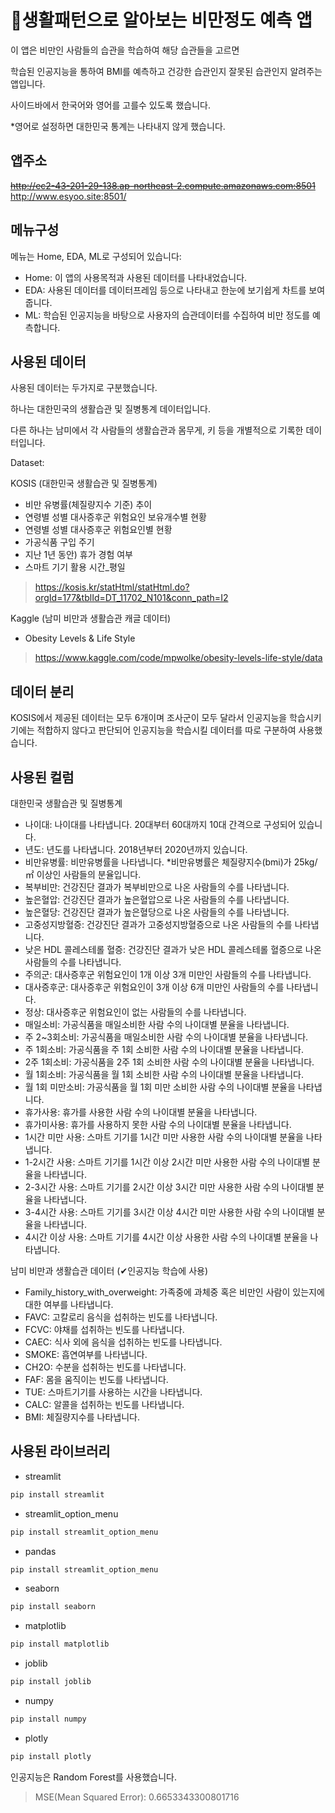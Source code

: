 💉생활패턴으로 알아보는 비만정도 예측 앱
========

이 앱은 비만인 사람들의 습관을 학습하여 해당 습관들을 고르면

학습된 인공지능을 통하여 BMI를 예측하고 건강한 습관인지 잘못된 습관인지 알려주는 앱입니다.

사이드바에서 한국어와 영어를 고를수 있도록 했습니다.

*영어로 설정하면 대한민국 통계는 나타내지 않게 했습니다.

앱주소
----
~~http://ec2-43-201-29-138.ap-northeast-2.compute.amazonaws.com:8501~~   
http://www.esyoo.site:8501/

메뉴구성
----
메뉴는 Home, EDA, ML로 구성되어 있습니다:

- Home: 이 앱의 사용목적과 사용된 데이터를 나타내었습니다.
- EDA: 사용된 데이터를 데이터프레임 등으로 나타내고 한눈에 보기쉽게 차트를 보여줍니다.
- ML: 학습된 인공지능을 바탕으로 사용자의 습관데이터를 수집하여 비만 정도를 예측합니다.

사용된 데이터
----
사용된 데이터는 두가지로 구분했습니다.

하나는 대한민국의 생활습관 및 질병통계 데이터입니다.

다른 하나는 남미에서 각 사람들의 생활습관과 몸무게, 키 등을 개별적으로 기록한 데이터입니다. 

Dataset:

KOSIS (대한민국 생활습관 및 질병통계)
- 비만 유병률(체질량지수 기준) 추이
- 연령별 성별 대사증후군 위험요인 보유개수별 현황
- 연령별 성별 대사증후군 위험요인별 현황
- 가공식품 구입 주기
- 지난 1년 동안) 휴가 경험 여부
- 스마트 기기 활용 시간_평일
>https://kosis.kr/statHtml/statHtml.do?orgId=177&tblId=DT_11702_N101&conn_path=I2


Kaggle (남미 비만과 생활습관 캐글 데이터)
- Obesity Levels & Life Style
>https://www.kaggle.com/code/mpwolke/obesity-levels-life-style/data

데이터 분리
----
KOSIS에서 제공된 데이터는 모두 6개이며 조사군이 모두 달라서 인공지능을 학습시키기에는 적합하지 않다고 판단되어
인공지능을 학습시킬 데이터를 따로 구분하여 사용했습니다.

사용된 컬럼
----
대한민국 생활습관 및 질병통계
- 나이대: 나이대를 나타냅니다. 20대부터 60대까지 10대 간격으로 구성되어 있습니다.
- 년도: 년도를 나타냅니다. 2018년부터 2020년까지 있습니다.
- 비만유병률: 비만유병률을 나타냅니다. *비만유병률은 체질량지수(bmi)가 25kg/㎡ 이상인 사람들의 분율입니다.
- 복부비만: 건강진단 결과가 복부비만으로 나온 사람들의 수를 나타냅니다.
- 높은혈압: 건강진단 결과가 높은혈압으로 나온 사람들의 수를 나타냅니다.
- 높은혈당: 건강진단 결과가 높은혈당으로 나온 사람들의 수를 나타냅니다.
- 고중성지방혈증: 건강진단 결과가 고중성지방혈증으로 나온 사람들의 수를 나타냅니다.
- 낮은 HDL 콜레스테롤 혈증: 건강진단 결과가 낮은 HDL 콜레스테롤 혈증으로 나온 사람들의 수를 나타냅니다.
- 주의군: 대사증후군 위험요인이 1개 이상 3개 미만인 사람들의 수를 나타냅니다.
- 대사증후군: 대사증후군 위험요인이 3개 이상 6개 미만인 사람들의 수를 나타냅니다.
- 정상: 대사증후군 위험요인이 없는 사람들의 수를 나타냅니다.
- 매일소비: 가공식품을 매일소비한 사람 수의 나이대별 분율을 나타냅니다.
- 주 2~3회소비: 가공식품을 매일소비한 사람 수의 나이대별 분율을 나타냅니다.
- 주 1회소비: 가공식품을 주 1회 소비한 사람 수의 나이대별 분율을 나타냅니다.
- 2주 1회소비: 가공식품을 2주 1회 소비한 사람 수의 나이대별 분율을 나타냅니다.
- 월 1회소비: 가공식품을 월 1회 소비한 사람 수의 나이대별 분율을 나타냅니다.
- 월 1회 미만소비: 가공식품을 월 1회 미만 소비한 사람 수의 나이대별 분율을 나타냅니다.
- 휴가사용: 휴가를 사용한 사람 수의 나이대별 분율을 나타냅니다.
- 휴가미사용: 휴가를 사용하지 못한 사람 수의 나이대별 분율을 나타냅니다.
- 1시간 미만 사용: 스마트 기기를 1시간 미만 사용한 사람 수의 나이대별 분율을 나타냅니다.
- 1-2시간 사용: 스마트 기기를 1시간 이상 2시간 미만 사용한 사람 수의 나이대별 분율을 나타냅니다.
- 2-3시간 사용: 스마트 기기를 2시간 이상 3시간 미만 사용한 사람 수의 나이대별 분율을 나타냅니다.
- 3-4시간 사용: 스마트 기기를 3시간 이상 4시간 미만 사용한 사람 수의 나이대별 분율을 나타냅니다.
- 4시간 이상 사용: 스마트 기기를 4시간 이상 사용한 사람 수의 나이대별 분율을 나타냅니다.

남미 비만과 생활습관 데이터 (✔인공지능 학습에 사용)
- Family_history_with_overweight: 가족중에 과체중 혹은 비만인 사람이 있는지에 대한 여부를 나타냅니다.
- FAVC: 고칼로리 음식을 섭취하는 빈도를 나타냅니다.
- FCVC: 야채를 섭취하는 빈도를 나타냅니다.
- CAEC: 식사 외에 음식을 섭취하는 빈도를 나타냅니다.
- SMOKE: 흡연여부를 나타냅니다.
- CH2O: 수분을 섭취하는 빈도를 나타냅니다.
- FAF: 몸을 움직이는 빈도를 나타냅니다.
- TUE: 스마트기기를 사용하는 시간을 나타냅니다.
- CALC: 알콜을 섭취하는 빈도를 나타냅니다.
- BMI: 체질량지수를 나타냅니다.

사용된 라이브러리
----
- streamlit
``` python
pip install streamlit
```
- streamlit_option_menu
``` python
pip install streamlit_option_menu
```
- pandas
``` python
pip install streamlit_option_menu
```
- seaborn
``` python
pip install seaborn
```
- matplotlib
``` python
pip install matplotlib
```
- joblib
``` python
pip install joblib
```
- numpy
``` python
pip install numpy
```
- plotly
``` python
pip install plotly
```

인공지능은 Random Forest를 사용했습니다.
>MSE(Mean Squared Error): 0.6653343300801716
